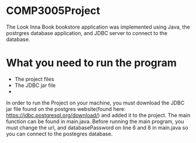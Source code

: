 # COMP3005Project
The Look Inna Book bookstore application was implemented using Java, the postrgres database application, and JDBC server to connect to the database.

# What you need to run the program
- The project files
- The JDBC jar file
- 
In order to run the Project on your machine, you must download the JDBC jar file found on the postgres website(found here: https://jdbc.postgresql.org/download/) and added it to the project. The main function can be found in main.java. Before running the main program, you must change the url, and databasePassword on line 6 and 8 in main.java so you can connect to the postegres database.
